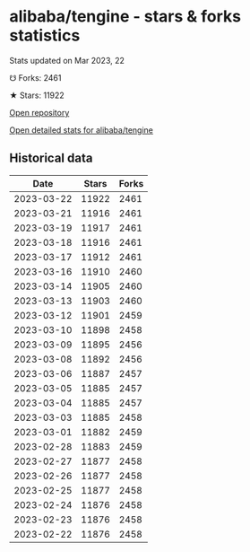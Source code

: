 # alibaba/tengine - stars & forks statistics

Stats updated on Mar 2023, 22

☋ Forks: 2461

★ Stars: 11922

[Open repository](https://github.com/alibaba/tengine)

[Open detailed stats for alibaba/tengine](https://reviewgithub.com/rep/alibaba/tengine)

## Historical data
| Date | Stars | Forks |
|------|-------|-------|
| 2023-03-22 | 11922 | 2461 | 
| 2023-03-21 | 11916 | 2461 | 
| 2023-03-19 | 11917 | 2461 | 
| 2023-03-18 | 11916 | 2461 | 
| 2023-03-17 | 11912 | 2461 | 
| 2023-03-16 | 11910 | 2460 | 
| 2023-03-14 | 11905 | 2460 | 
| 2023-03-13 | 11903 | 2460 | 
| 2023-03-12 | 11901 | 2459 | 
| 2023-03-10 | 11898 | 2458 | 
| 2023-03-09 | 11895 | 2456 | 
| 2023-03-08 | 11892 | 2456 | 
| 2023-03-06 | 11887 | 2457 | 
| 2023-03-05 | 11885 | 2457 | 
| 2023-03-04 | 11885 | 2457 | 
| 2023-03-03 | 11885 | 2458 | 
| 2023-03-01 | 11882 | 2459 | 
| 2023-02-28 | 11883 | 2459 | 
| 2023-02-27 | 11877 | 2458 | 
| 2023-02-26 | 11877 | 2458 | 
| 2023-02-25 | 11877 | 2458 | 
| 2023-02-24 | 11876 | 2458 | 
| 2023-02-23 | 11876 | 2458 | 
| 2023-02-22 | 11876 | 2458 | 

